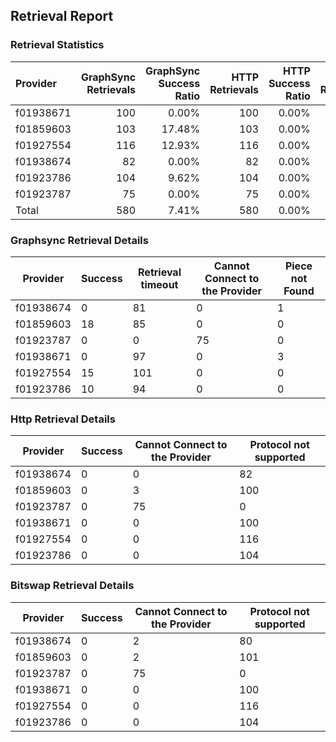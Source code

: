 ## Retrieval Report
### Retrieval Statistics
| Provider  | GraphSync Retrievals | GraphSync Success Ratio | HTTP Retrievals | HTTP Success Ratio | Bitswap Retrievals | Bitswap Success Ratio |
| :-------- | -------------------: | ----------------------: | --------------: | -----------------: | -----------------: | --------------------: |
| f01938671 |                  100 |                   0.00% |             100 |              0.00% |                100 |                 0.00% |
| f01859603 |                  103 |                  17.48% |             103 |              0.00% |                103 |                 0.00% |
| f01927554 |                  116 |                  12.93% |             116 |              0.00% |                116 |                 0.00% |
| f01938674 |                   82 |                   0.00% |              82 |              0.00% |                 82 |                 0.00% |
| f01923786 |                  104 |                   9.62% |             104 |              0.00% |                104 |                 0.00% |
| f01923787 |                   75 |                   0.00% |              75 |              0.00% |                 75 |                 0.00% |
| Total     |                  580 |                   7.41% |             580 |              0.00% |                580 |                 0.00% |

### Graphsync Retrieval Details
| Provider  | Success | Retrieval timeout | Cannot Connect to the Provider | Piece not Found |
| --------- | ------- | ----------------- | ------------------------------ | --------------- |
| f01938674 | 0       | 81                | 0                              | 1               |
| f01859603 | 18      | 85                | 0                              | 0               |
| f01923787 | 0       | 0                 | 75                             | 0               |
| f01938671 | 0       | 97                | 0                              | 3               |
| f01927554 | 15      | 101               | 0                              | 0               |
| f01923786 | 10      | 94                | 0                              | 0               |

### Http Retrieval Details
| Provider  | Success | Cannot Connect to the Provider | Protocol not supported |
| --------- | ------- | ------------------------------ | ---------------------- |
| f01938674 | 0       | 0                              | 82                     |
| f01859603 | 0       | 3                              | 100                    |
| f01923787 | 0       | 75                             | 0                      |
| f01938671 | 0       | 0                              | 100                    |
| f01927554 | 0       | 0                              | 116                    |
| f01923786 | 0       | 0                              | 104                    |

### Bitswap Retrieval Details
| Provider  | Success | Cannot Connect to the Provider | Protocol not supported |
| --------- | ------- | ------------------------------ | ---------------------- |
| f01938674 | 0       | 2                              | 80                     |
| f01859603 | 0       | 2                              | 101                    |
| f01923787 | 0       | 75                             | 0                      |
| f01938671 | 0       | 0                              | 100                    |
| f01927554 | 0       | 0                              | 116                    |
| f01923786 | 0       | 0                              | 104                    |
